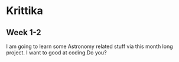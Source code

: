 # Krittika
## Week 1-2
I am going to learn some Astronomy related stuff via this month long project.
I want to good at coding.Do you?

